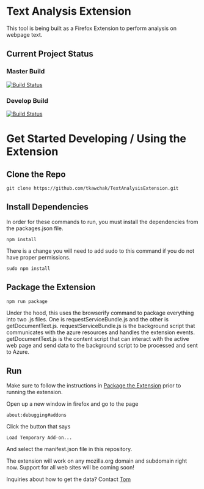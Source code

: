 # Text Analysis Extension

This tool is being built as a Firefox Extension to perform analysis on webpage text.

## Current Project Status
### Master Build
[![Build Status](https://dev.azure.com/tkawchak/TextAnalysisExtension/_apis/build/status/tkawchak.TextAnalysisExtension?branchName=master)](https://dev.azure.com/tkawchak/TextAnalysisExtension/_build/latest?definitionId=2&branchName=master)

### Develop Build
[![Build Status](https://dev.azure.com/tkawchak/TextAnalysisExtension/_apis/build/status/tkawchak.TextAnalysisExtension?branchName=develop)](https://dev.azure.com/tkawchak/TextAnalysisExtension/_build/latest?definitionId=2&branchName=develop)

# Get Started Developing / Using the Extension
## Clone the Repo
```
git clone https://github.com/tkawchak/TextAnalysisExtension.git
```

## Install Dependencies
In order for these commands to run, you must install the dependencies from the packages.json file.
```
npm install
```
There is a change you will need to add sudo to this command if you do not have proper permissions.
```
sudo npm install
```

## Package the Extension
```
npm run package
```
Under the hood, this uses the browserify command to package everything into two .js files.  One is requestServiceBundle.js and the other is getDocumentText.js.  requestServiceBundle.js is the background script that communicates with the azure resources and handles the extension events.  getDocumentText.js is the content script that can interact with the active web page and send data to the background script to be processed and sent to Azure.

## Run
Make sure to follow the instructions in [Package the Extension](##Package-the-Extension) prior to running the extension.

Open up a new window in firefox and go to the page 
```
about:debugging#addons
```
Click the button that says
```
Load Temporary Add-on...
```
And select the manifest.json file in this repository.

The extension will work on any mozilla.org domain and subdomain right now.  Support for all web sites will be coming soon!


Inquiries about how to get the data?  Contact [Tom](mailto:tkawchak@gmail.com)